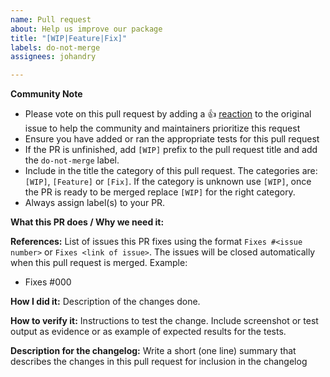 ```yaml
---
name: Pull request
about: Help us improve our package
title: "[WIP|Feature|Fix]"
labels: do-not-merge
assignees: johandry

---
```


<!--
Pull requests are always welcome

Not sure if that typo is worth a pull request? Found a bug and know how to fix
it? Do it! We will appreciate it. Any significant improvement should be
documented as [a GitHub issue](https://github.com/johandry/terranova/issues) before
anybody starts working on it.

We are always thrilled to receive pull requests. We do our best to process them
quickly. If your pull request is not accepted on the first try,
don't get discouraged!

** Make sure all your commits include a signature generated with `git commit -s` **
-->

**Community Note**

* Please vote on this pull request by adding a 👍 [reaction](https://blog.github.com/2016-03-10-add-reactions-to-pull-requests-issues-and-comments/) to the original issue to help the community and maintainers prioritize this request
* Ensure you have added or ran the appropriate tests for this pull request
* If the PR is unfinished, add `[WIP]` prefix to the pull request title and add the `do-not-merge` label.
* Include in the title the category of this pull request. The categories are: `[WIP]`, `[Feature]` or `[Fix]`. If the category is unknown use `[WIP]`, once the PR is ready to be merged replace `[WIP]` for the right category.
* Always assign label(s) to your PR.

**What this PR does / Why we need it:**

**References:**
List of issues this PR fixes using the format `Fixes #<issue number>` or `Fixes <link of issue>`. The issues will be closed automatically when this pull request is merged. Example:
 - Fixes #000

**How I did it:**
Description of the changes done.

**How to verify it:**
Instructions to test the change. Include screenshot or test output as evidence or as example of expected results for the tests.

**Description for the changelog:**
Write a short (one line) summary that describes the changes in this pull request for inclusion in the changelog
